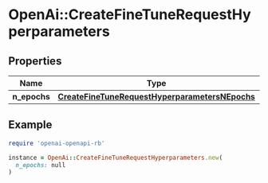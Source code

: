 # OpenAi::CreateFineTuneRequestHyperparameters

## Properties

| Name | Type | Description | Notes |
| ---- | ---- | ----------- | ----- |
| **n_epochs** | [**CreateFineTuneRequestHyperparametersNEpochs**](CreateFineTuneRequestHyperparametersNEpochs.md) |  | [optional] |

## Example

```ruby
require 'openai-openapi-rb'

instance = OpenAi::CreateFineTuneRequestHyperparameters.new(
  n_epochs: null
)
```

